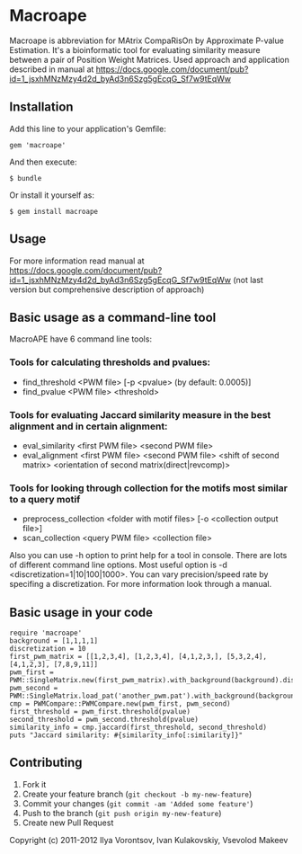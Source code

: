 # Macroape

Macroape is abbreviation for MAtrix CompaRisOn by Approximate P-value Estimation. It's a bioinformatic tool for evaluating similarity measure between a pair of Position Weight Matrices. Used approach and application described in manual at https://docs.google.com/document/pub?id=1_jsxhMNzMzy4d2d_byAd3n6Szg5gEcqG_Sf7w9tEqWw

## Installation

Add this line to your application's Gemfile:

    gem 'macroape'

And then execute:

    $ bundle

Or install it yourself as:

    $ gem install macroape

## Usage
  For more information read manual at https://docs.google.com/document/pub?id=1_jsxhMNzMzy4d2d_byAd3n6Szg5gEcqG_Sf7w9tEqWw (not last version but comprehensive description of approach)

## Basic usage as a command-line tool
  MacroAPE have 6 command line tools:
  
### Tools for calculating thresholds and pvalues:
  * find_threshold \<PWM file\> [-p \<pvalue\> (by default: 0.0005)]
  * find_pvalue \<PWM file\> \<threshold\>
  
### Tools for evaluating Jaccard similarity measure in the best alignment and in certain alignment:
  * eval_similarity \<first PWM file\> \<second PWM file\>
  * eval_alignment \<first PWM file\> \<second PWM file\> \<shift of second matrix\> \<orientation of second matrix(direct|revcomp)\>
  
### Tools for looking through collection for the motifs most similar to a query motif
  * preprocess_collection \<folder with motif files\> [-o \<collection output file\>]
  * scan_collection \<query PWM file\> \<collection file\>
  
  Also you can use -h option to print help for a tool in console.
  There are lots of different command line options. Most useful option is -d <discretization=1|10|100|1000>. You can vary precision/speed rate by specifing a discretization. For more information look through a manual.

## Basic usage in your code
    require 'macroape'
    background = [1,1,1,1]
    discretization = 10
    first_pwm_matrix = [[1,2,3,4], [1,2,3,4], [4,1,2,3,], [5,3,2,4], [4,1,2,3], [7,8,9,11]]
    pwm_first = PWM::SingleMatrix.new(first_pwm_matrix).with_background(background).discrete(discretization)
    pwm_second = PWM::SingleMatrix.load_pat('another_pwm.pat').with_background(background).discrete(discretization)
    cmp = PWMCompare::PWMCompare.new(pwm_first, pwm_second)
    first_threshold = pwm_first.threshold(pvalue)
    second_threshold = pwm_second.threshold(pvalue)
    similarity_info = cmp.jaccard(first_threshold, second_threshold)
    puts "Jaccard similarity: #{similarity_info[:similarity]}"

## Contributing

1. Fork it
2. Create your feature branch (`git checkout -b my-new-feature`)
3. Commit your changes (`git commit -am 'Added some feature'`)
4. Push to the branch (`git push origin my-new-feature`)
5. Create new Pull Request

Copyright (c) 2011-2012 Ilya Vorontsov, Ivan Kulakovskiy, Vsevolod Makeev